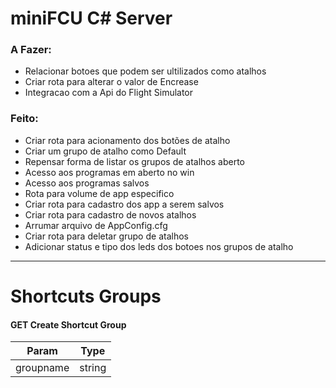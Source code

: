 # miniFCU C# Server



### A Fazer:


- Relacionar botoes que podem ser ultilizados como atalhos
- Criar rota para alterar o valor de Encrease
- Integracao com a Api do Flight Simulator 


### Feito:


- Criar rota para acionamento dos botões de atalho
- Criar um grupo de atalho como Default
- Repensar forma de listar os grupos de atalhos aberto
- Acesso aos programas em aberto no win
- Acesso aos programas salvos
- Rota para volume de app especifico
- Criar rota para cadastro dos app a serem salvos
- Criar rota para cadastro de novos atalhos
- Arrumar arquivo de AppConfig.cfg
- Criar rota para deletar grupo de atalhos
- Adicionar status e tipo dos leds dos botoes nos grupos de atalho

----------------------------

# Shortcuts Groups

#### **GET** Create Shortcut Group

|   Param   |  Type  |
|-----------|--------|
| groupname | string |
